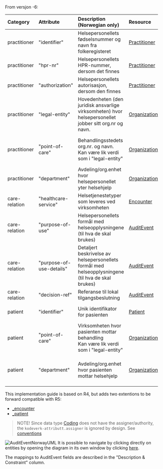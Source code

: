 

From versjon -6:

| Category         | Attribute                | Description (Norwegian only)                                                                          | Resource                                                                | Profile                                                                                                        |
|:-----------------|:-------------------------|:------------------------------------------------------------------------------------------------------|:------------------------------------------------------------------------|:---------------------------------------------------------------------------------------------------------------|
| practitioner     | "identifier"             | Helsepersonellets fødselsnummer og navn fra folkeregisteret                                           | [Practitioner](https://hl7.org/fhir/R4/practitioner.html)               | [no-basis-auditevent-practitioner](StructureDefinition-AuditEventNorwayPractitioner.html)                          |
| practitioner     | "hpr-nr"                 | Helsepersonellets HPR-nummer, dersom det finnes                                                       | [Practitioner](https://hl7.org/fhir/R4/practitioner.html)               | [no-basis-auditevent-practitioner](StructureDefinition-AuditEventNorwayPractitioner.html)                          |
| practitioner     | "authorization"     	  | Helsepersonellets autorisasjon, dersom den finnes                                                     | [Practitioner](https://hl7.org/fhir/R4/practitioner.html)               | [no-basis-auditevent-practitioner](StructureDefinition-AuditEventNorwayPractitioner.html)                           |
| practitioner     | "legal-entity"           | Hovedenheten (den juridisk ansvarlige virksomheten) hvor helsepersonellet jobber sitt org.nr og navn. | [Organization](https://hl7.org/fhir/R4/organization.html)               | [no-basis-auditevent-practitioner-legalentity](StructureDefinition-AuditEventNorwayPractitionerLegalEntity.html)   |
| practitioner     | "point-of-care"          | Behandlingsstedets org.nr. og navn.<br>Kan være lik verdi som i "legal-entity"                        | [Organization](https://hl7.org/fhir/R4/organization.html)               | [no-basis-auditevent-encounter-pointofcare-organization](StructureDefinition-AuditEventNorwayPractitionerPointOfCareOrganization.html)          |
| practitioner     | "department"             | Avdeling/org.enhet hvor helsepersonellet yter helsehjelp                                              | [Organization](https://hl7.org/fhir/R4/organization.html)               | [no-basis-auditevent-department](StructureDefinition-AuditEventNorwayPractitionerDepartment.html)       |
| care-relation    | "healthcare-service"     | Helsetjenestetyper som leveres ved virksomheten                                                       | [Encounter](https://hl7.org/fhir/R4/encounter.html)                     | [no-basis-encounter](StructureDefinition-no-basis-encounter.html)                                 |
| care-relation    | "purpose-of-use"         | Helsepersonellets formål med helseopplysningene (til hva de skal brukes)                              | [AuditEvent](https://hl7.org/fhir/R4/auditevent.html)                   | This profile                                                                                                    |
| care-relation    | "purpose-of-use-details" | Detaljert beskrivelse av helsepersonellets formål med helseopplysningene (til hva de skal brukes)     | [AuditEvent](https://hl7.org/fhir/R4/auditevent.html)                   | This profile                                                                                                    |
| care-relation    | "decision-ref"           | Referanse til lokal tilgangsbeslutning                                                                | [AuditEvent](https://hl7.org/fhir/R4/auditevent.html)                   | This profile                                                                                                    |
| patient          | "identifier"             | Unik identifikator for pasienten                                                                      | [Patient](https://hl7.org/fhir/R4/patient.html)                         | [no-basis-patient-auditevent](StructureDefinition-AuditEventNorwayPatient.html)                                     |
| patient          | "point-of-care"  	      | Virksomheten hvor pasienten mottar behandling <br>Kan være lik verdi som i "legal-entity"             | [Organization](https://hl7.org/fhir/R4/organization.html)               | [no-basis-auditevent-encounter-pointofcare-organization](StructureDefinition-AuditEventNorwayEncounterPointOfCareOrganization.html)                |
| patient          | "department"             | Avdeling/org.enhet hvor pasienten mottar helsehjelp                                        	          | [Organization](https://hl7.org/fhir/R4/organization.html)               | [no-basis-auditevent-encounter-serviceprovider-organization](StructureDefinition-AuditEventNorwayEncounterServiceProviderOrganization.html)|


This implementation guide is based on R4, but adds two extentions to be forward compatible with R5:
- [_encounter](https://hl7.org/fhir/R5/auditevent-definitions.html#AuditEvent.encounter)
- [_patient](https://hl7.org/fhir/R5/auditevent-definitions.html#AuditEvent.patient) 

> NOTE! Since data type [Coding](https://hl7.org/fhir/R4/datatypes.html#Coding) does not have the assigner/authority, the ``kodeverk-attributt.assigner`` is ignored by design. See [conventions](https://github.com/NorskHelsenett/Tillitsrammeverk/blob/main/specs/informasjons_og_datamodell.md#4221-konvensjoner-brukt-i-datamodellen)

![AuditEventNorwayUML](AuditEvent-ClassDiagram.svg)
It is possible to navigate by clicking directly on entities by opening the diagram in its own window by clicking [here](AuditEvent-ClassDiagram.svg).

The mappings to AuditEvent fields are described in the "Description & Constraint" column. 